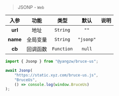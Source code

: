 > JSONP - `Web`

入参|功能|类型|默认|说明
:-:|:-:|:-:|:-:|-
**url**|地址|`String`|`""`
**name**|全局变量|`String`|`"jsonp"`
**cb**|回调函数|`Function`|`null`

```js
import { Jsonp } from "@yangzw/bruce-us";

await Jsonp(
	"https://static.xyz.com/bruce-us.js",
	"BruceUs",
	() => console.log(window.BruceUs)
);
```